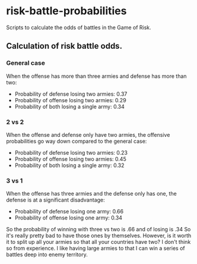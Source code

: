 # risk-battle-probabilities
Scripts to calculate the odds of battles in the Game of Risk.

## Calculation of risk battle odds.

### General case
When the offense has more than three armies and defense has more than two:

- Probability of defense losing two armies:
0.37
- Probability of offense losing two armies:
0.29
- Probability of both losing a single army:
0.34


### 2 vs 2
When the offense and
defense only have two armies, the offensive probabilities go way down
compared to the general case:

- Probability of defense losing two armies:
0.23
- Probability of offense losing two armies:
0.45
- Probability of both losing a single army:
0.32

### 3 vs 1
When the offense has three
armies and the defense only has one, the defense is at a significant
disadvantage:

- Probability of defense losing one army:
0.66
- Probability of offense losing one army:
0.34

So the probability of winning with three vs two is .66 and of losing is .34
So it's really pretty bad to have those ones by themselves.
However, is it worth it to split up all your armies so that all your
countries have two? I don't think so from experience. I like having large
armies to that I can win a series of battles deep into enemy territory.
